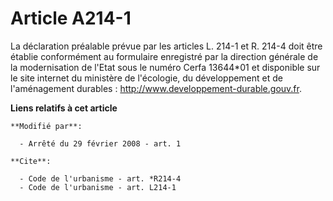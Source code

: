 # Article A214-1

La déclaration préalable prévue par les articles L. 214-1 et R. 214-4 doit être établie conformément au formulaire enregistré
par la direction générale de la modernisation de l'Etat sous le numéro Cerfa 13644*01 et disponible sur le site internet du
ministère de l'écologie, du développement et de l'aménagement durables :  http://www.developpement-durable.gouv.fr.

**Liens relatifs à cet article**

	**Modifié par**:

	  - Arrêté du 29 février 2008 - art. 1

	**Cite**:

	  - Code de l'urbanisme - art. *R214-4
	  - Code de l'urbanisme - art. L214-1
